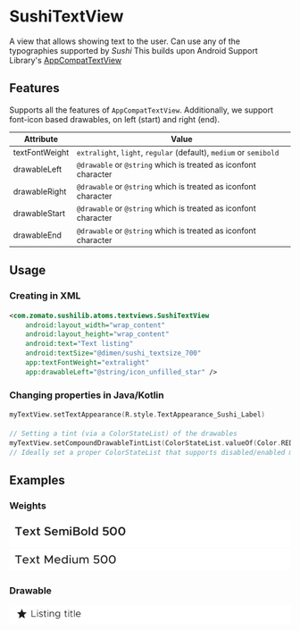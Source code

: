 # SushiTextView

A view that allows showing text to the user. Can use any of the typographies supported by _Sushi_
This builds upon Android Support Library's [AppCompatTextView](https://developer.android.com/reference/android/support/v7/widget/AppCompatTextView)

## Features

Supports all the features of `AppCompatTextView`. Additionally, we support
font-icon based drawables, on left (start) and right (end).

| Attribute      | Value                                                              |
| -------------- | ------------------------------------------------------------------ |
| textFontWeight | `extralight`, `light`, `regular` (default), `medium` or `semibold` |
| drawableLeft   | `@drawable` or `@string` which is treated as iconfont character    |
| drawableRight  | `@drawable` or `@string` which is treated as iconfont character    |
| drawableStart  | `@drawable` or `@string` which is treated as iconfont character    |
| drawableEnd    | `@drawable` or `@string` which is treated as iconfont character    |

<DrawableWarning/>

## Usage

### Creating in XML

```xml
<com.zomato.sushilib.atoms.textviews.SushiTextView
    android:layout_width="wrap_content"
    android:layout_height="wrap_content"
    android:text="Text listing"
    android:textSize="@dimen/sushi_textsize_700"
    app:textFontWeight="extralight"
    app:drawableLeft="@string/icon_unfilled_star" />
```

### Changing properties in Java/Kotlin

```kotlin
myTextView.setTextAppearance(R.style.TextAppearance_Sushi_Label)

// Setting a tint (via a ColorStateList) of the drawables
myTextView.setCompoundDrawableTintList(ColorStateList.valueOf(Color.RED))
// Ideally set a proper ColorStateList that supports disabled/enabled modes etc
```

## Examples

### Weights

![text-semibold](../../img/textviews/text-semibold.png)
![text-medium](../../img/textviews/text-medium.png)

### Drawable

![text-with-drawable](../../img/textviews/text-with-drawable.png)
